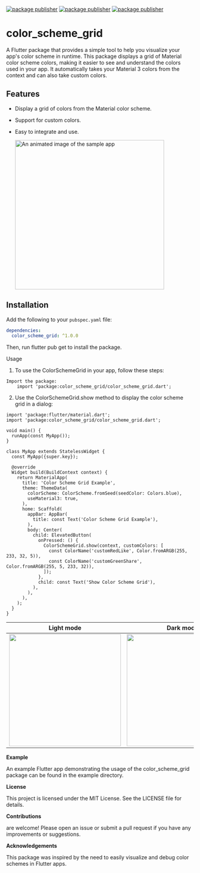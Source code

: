 
[![package publisher](https://img.shields.io/badge/pub-v1.0.0-orange)](https://pub.dev/packages/color_scheme_grid)
[![package publisher](https://img.shields.io/badge/publisher-Devloop100-blue)](https://pub.dev/packages/color_scheme_grid/publisher)
[![package publisher](https://img.shields.io/badge/license-MIT-purple)](https://opensource.org/license/MIT)

# color_scheme_grid

A Flutter package that provides a simple tool to help you visualize your app's color scheme in runtime. This package displays a grid of Material color scheme colors, making it easier to see and understand the colors used in your app. It automatically takes your Material 3 colors from the context and can also take custom colors.

## Features

- Display a grid of colors from the Material color scheme.
- Support for custom colors.
- Easy to integrate and use.

    <img src="https://raw.githubusercontent.com/devloop100/color_scheme_grid/main/doc/color_scheme_grid.gif?raw=true"
        alt="An animated image of the sample app" height="400"/>

## Installation

Add the following to your `pubspec.yaml` file:

```yaml
dependencies:
  color_scheme_grid: ^1.0.0
```

Then, run flutter pub get to install the package.

Usage
1. To use the ColorSchemeGrid in your app, follow these steps:

```
Import the package:
    import 'package:color_scheme_grid/color_scheme_grid.dart';
```

2. Use the ColorSchemeGrid.show method to display the color scheme grid in a dialog:

```
import 'package:flutter/material.dart';
import 'package:color_scheme_grid/color_scheme_grid.dart';

void main() {
  runApp(const MyApp());
}

class MyApp extends StatelessWidget {
  const MyApp({super.key});

  @override
  Widget build(BuildContext context) {
    return MaterialApp(
      title: 'Color Scheme Grid Example',
      theme: ThemeData(
        colorScheme: ColorScheme.fromSeed(seedColor: Colors.blue),
        useMaterial3: true,
      ),
      home: Scaffold(
        appBar: AppBar(
          title: const Text('Color Scheme Grid Example'),
        ),
        body: Center(
          child: ElevatedButton(
            onPressed: () {
              ColorSchemeGrid.show(context, customColors: [
                const ColorName('customRedLike', Color.fromARGB(255, 233, 32, 5)),
                const ColorName('customGreenShare', Color.fromARGB(255, 5, 233, 32)),
              ]);
            },
            child: const Text('Show Color Scheme Grid'),
          ),
        ),
      ),
    );
  }
}
```

| Light mode | Dark mode
| ---------- | ---
<img width=300 src=https://raw.githubusercontent.com/devloop100/color_scheme_grid/main/doc/home_desc_light.jpg> | <img width=300 src=https://raw.githubusercontent.com/devloop100/color_scheme_grid/main/doc/home_desc_dark.jpg> 

__Example__

An example Flutter app demonstrating the usage of the color_scheme_grid package can be found in the example directory.

__License__

This project is licensed under the MIT License. See the LICENSE file for details.

__Contributions__

are welcome! Please open an issue or submit a pull request if you have any improvements or suggestions.

__Acknowledgements__

This package was inspired by the need to easily visualize and debug color schemes in Flutter apps. 